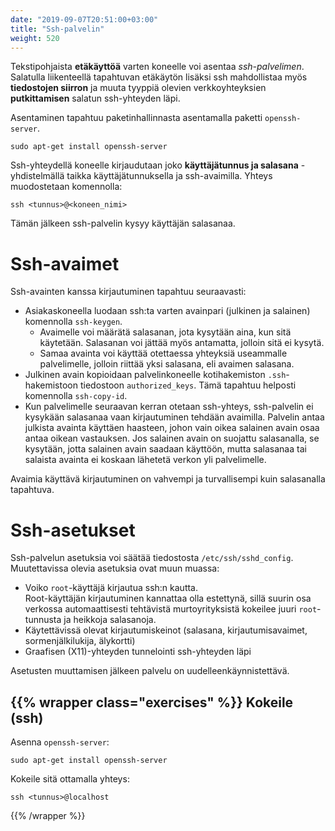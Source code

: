```yaml
---
date: "2019-09-07T20:51:00+03:00"
title: "Ssh-palvelin"
weight: 520
---
```


Tekstipohjaista **etäkäyttöä** varten koneelle voi asentaa *ssh-palvelimen*.
Salatulla liikenteellä tapahtuvan etäkäytön lisäksi ssh mahdollistaa myös
**tiedostojen siirron** ja muuta tyyppiä olevien verkkoyhteyksien **putkittamisen**
salatun ssh-yhteyden läpi.

Asentaminen tapahtuu paketinhallinnasta asentamalla paketti `openssh-server`.

```no-highlight
sudo apt-get install openssh-server
```

Ssh-yhteydellä koneelle kirjaudutaan joko **käyttäjätunnus ja salasana** -yhdistelmällä
taikka käyttäjätunnuksella ja ssh-avaimilla. Yhteys muodostetaan komennolla:

```no-highlight
ssh <tunnus>@<koneen_nimi>
```

Tämän jälkeen ssh-palvelin kysyy käyttäjän salasanaa.

Ssh-avaimet
============

Ssh-avainten kanssa kirjautuminen tapahtuu seuraavasti:

- Asiakaskoneella luodaan ssh:ta varten avainpari (julkinen ja salainen) komennolla `ssh-keygen`.
    - Avaimelle voi määrätä salasanan, jota kysytään aina, kun sitä käytetään.
      Salasanan voi jättää myös antamatta, jolloin sitä ei kysytä.
    - Samaa avainta voi käyttää otettaessa yhteyksiä useammalle palvelimelle,
      jolloin riittää yksi salasana, eli avaimen salasana.
- Julkinen avain kopioidaan palvelinkoneelle kotihakemiston `.ssh`-hakemistoon
  tiedostoon `authorized_keys`. Tämä tapahtuu helposti komennolla `ssh-copy-id`.
- Kun palvelimelle seuraavan kerran otetaan ssh-yhteys, ssh-palvelin ei kysykään
  salasanaa vaan kirjautuminen tehdään avaimilla. Palvelin antaa julkista avainta
  käyttäen haasteen, johon vain oikea salainen avain osaa antaa oikean vastauksen.
  Jos salainen avain on suojattu salasanalla, se kysytään, jotta salainen avain
  saadaan käyttöön, mutta salasanaa tai salaista avainta ei koskaan
  lähetetä verkon yli palvelimelle.

Avaimia käyttävä kirjautuminen on vahvempi ja turvallisempi kuin salasanalla tapahtuva.


Ssh-asetukset
================

Ssh-palvelun asetuksia voi säätää tiedostosta `/etc/ssh/sshd_config`.
Muutettavissa olevia asetuksia ovat muun muassa:

- Voiko `root`-käyttäjä kirjautua ssh:n kautta.<br>
  Root-käyttäjän kirjautuminen kannattaa olla estettynä, sillä suurin osa
  verkossa automaattisesti tehtävistä murtoyrityksistä kokeilee juuri `root`-tunnusta
  ja heikkoja salasanoja.
- Käytettävissä olevat kirjautumiskeinot (salasana, kirjautumisavaimet,
  sormenjälkilukija, älykortti)
- Graafisen (X11)-yhteyden tunnelointi ssh-yhteyden läpi

Asetusten muuttamisen jälkeen palvelu on uudelleenkäynnistettävä.

{{% wrapper class="exercises" %}}
Kokeile (ssh)
---------------

Asenna `openssh-server`:

```no-highlight
sudo apt-get install openssh-server
```

Kokeile sitä ottamalla yhteys:

```no-highlight
ssh <tunnus>@localhost
```

{{% /wrapper %}}
